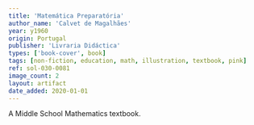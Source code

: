 ```yaml
---
title: 'Matemática Preparatória'
author_name: 'Calvet de Magalhães'
year: y1960
origin: Portugal
publisher: 'Livraria Didáctica'
types: ['book-cover', book]
tags: [non-fiction, education, math, illustration, textbook, pink]
ref: sol-030-0081
image_count: 2
layout: artifact
date_added: 2020-01-01
---
```

A Middle School Mathematics textbook.
